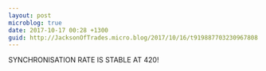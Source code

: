 ```yaml
---
layout: post
microblog: true
date: 2017-10-17 00:28 +1300
guid: http://JacksonOfTrades.micro.blog/2017/10/16/t919887703230967808.html
---
```

SYNCHRONISATION RATE IS STABLE AT 420!
